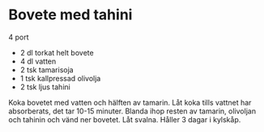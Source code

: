 # Bovete med tahini

4 port

 - 2 dl torkat helt bovete
 - 4 dl vatten
 - 2 tsk tamarisoja
 - 1 tsk kallpressad olivolja
 - 2 tsk ljus tahini

Koka bovetet med vatten och hälften av tamarin. Låt koka tills vattnet har absorberats, det tar 10-15 minuter. Blanda ihop resten av tamarin, olivoljan och tahinin och vänd ner bovetet. Låt svalna. Håller 3 dagar i kylskåp.
